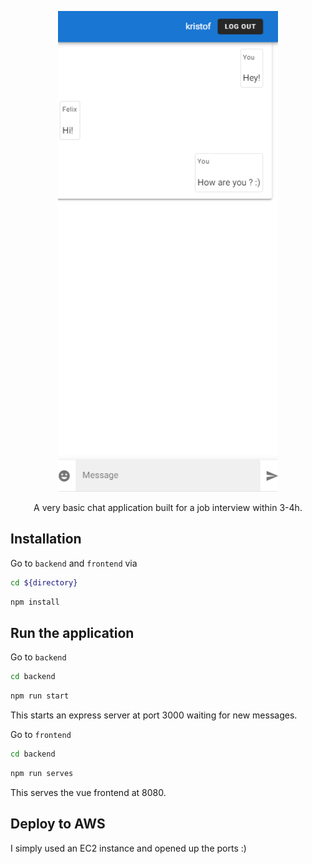 

<p align="center" >
  <img src="assets/chat.PNG" width="70%">
</p>


<p align="center">
    A very basic chat application built for a job interview within 3-4h.
</p>

## Installation 

Go to `backend` and `frontend` via
```bash
cd ${directory}
```
```bash
npm install
```

## Run the application 
Go to `backend` 
```bash
cd backend
```

```bash
npm run start
```

This starts an express server at port 3000 waiting for new messages.

Go to `frontend` 
```bash
cd backend
```

```bash
npm run serves
```
This serves the vue frontend at 8080. 


## Deploy to AWS
I simply used an EC2 instance and opened up the ports :) 